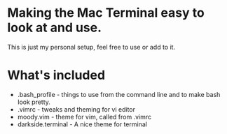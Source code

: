 # Making the Mac Terminal easy to look at and use.
This is just my personal setup, feel free to use or add to it.

# What's included
* .bash_profile     - things to use from the command line and to make bash look pretty.
* .vimrc            - tweaks and theming for vi editor
* moody.vim		    - theme for vim, called from .vimrc
* darkside.terminal - A nice theme for terminal
